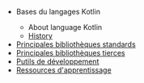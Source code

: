 
<link href="langage_Kotlin/assets/css/style.scss" rel="stylesheet" />
<nav>
	<ul>
		<li> Bases du langages Kotlin</li>
			<ul>
				<li><a href"#">About language Kotlin</a></li>
				<li><a href="#">History</a></li>
			</ul>
		<li><a href="#">Principales bibliothèques standards</a></li>
		<li><a href="#">Principales bibliothèques tierces</a></li>
		<li><a href="#">Putils de développement</a></li>
		<li><a href="#">Ressources d'apprentissage</a></li>
	</ul>
</nav>


